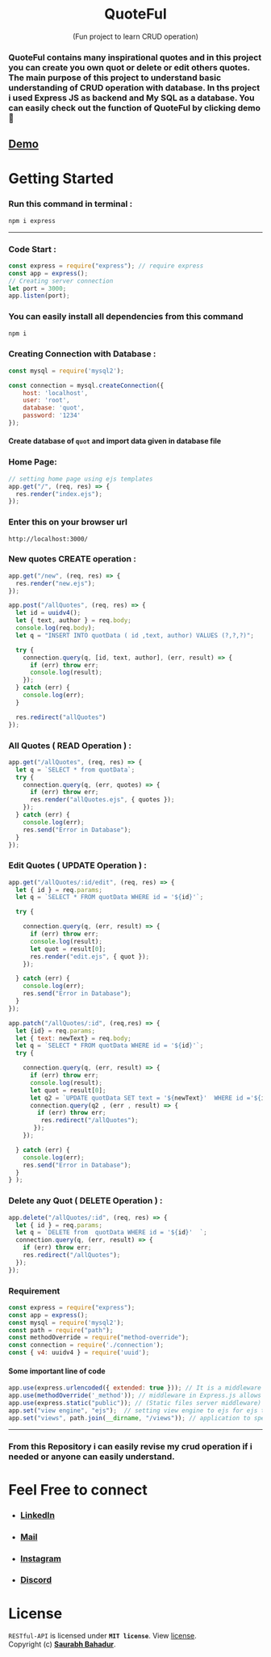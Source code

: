 <h1 align="center" > QuoteFul </h1> <p align="center"> (Fun project to learn CRUD operation)</p>

### QuoteFul contains many inspirational quotes and in this project you can create you own quot or delete or edit others quotes. The main purpose of this project to understand basic understanding of CRUD operation with database. In ths project i used Express JS as backend and My SQL as a database. You can easily check out the function of QuoteFul by clicking demo 🤗


## [Demo](https://www.linkedin.com/posts/saurabhbahadur_connections-mernstack-mernstackdevelopment-activity-7132318224523665408--vES?utm_source=share&utm_medium=member_desktop)


# Getting Started

### Run this command in terminal :
```ruby
npm i express
```
---
### Code Start :
```js
const express = require("express"); // require express 
const app = express();
// Creating server connection 
let port = 3000;
app.listen(port);
```

### You can easily install all dependencies from this command
```js
npm i
```

### Creating Connection with Database :
```js
const mysql = require('mysql2');

const connection = mysql.createConnection({
    host: 'localhost',
    user: 'root',
    database: 'quot',
    password: '1234'
});
```

#### Create database of `quot` and import data given in database file

   ### Home Page:
```js
// setting home page using ejs templates
app.get("/", (req, res) => {
  res.render("index.ejs");
});
```
### Enter this on your browser url 
```
http://localhost:3000/
```

### New quotes CREATE operation :
```js
app.get("/new", (req, res) => {
  res.render("new.ejs");
});

app.post("/allQuotes", (req, res) => {
  let id = uuidv4();
  let { text, author } = req.body;
  console.log(req.body);
  let q = "INSERT INTO quotData ( id ,text, author) VALUES (?,?,?)";

  try {
    connection.query(q, [id, text, author], (err, result) => {
      if (err) throw err;
      console.log(result);
    });
  } catch (err) {
    console.log(err);
  }

  res.redirect("allQuotes")
});
```

### All Quotes ( READ Operation ) :
```js
app.get("/allQuotes", (req, res) => {
  let q = `SELECT * from quotData`;
  try {
    connection.query(q, (err, quotes) => {
      if (err) throw err;
      res.render("allQuotes.ejs", { quotes });
    });
  } catch (err) {
    console.log(err);
    res.send("Error in Database");
  }
});
```

### Edit Quotes ( UPDATE Operation ) :
```js
app.get("/allQuotes/:id/edit", (req, res) => {
  let { id } = req.params;
  let q = `SELECT * FROM quotData WHERE id = '${id}'`;

  try {

    connection.query(q, (err, result) => {
      if (err) throw err;
      console.log(result);
      let quot = result[0];
      res.render("edit.ejs", { quot });
    });

  } catch (err) {
    console.log(err);
    res.send("Error in Database");
  }
});

app.patch("/allQuotes/:id", (req,res) => {
  let {id} = req.params;
  let { text: newText} = req.body;
  let q = `SELECT * FROM quotData WHERE id = '${id}'`;
  try {

    connection.query(q, (err, result) => {
      if (err) throw err;
      console.log(result);
      let quot = result[0];
      let q2 = `UPDATE quotData SET text = '${newText}'  WHERE id ='${id}' `;
      connection.query(q2 , (err , result) => {
        if (err) throw err;
         res.redirect("/allQuotes");
       });
    });

  } catch (err) {
    console.log(err);
    res.send("Error in Database");
  }
} );

```
### Delete any Quot ( DELETE Operation ) :
```js
app.delete("/allQuotes/:id", (req, res) => {
  let { id } = req.params;
  let q = `DELETE from  quotData WHERE id = '${id}'  `;
  connection.query(q, (err, result) => {
    if (err) throw err;
    res.redirect("/allQuotes");
  });
});
```

### Requirement
```js
const express = require("express");
const app = express();
const mysql = require('mysql2');
const path = require("path");
const methodOverride = require("method-override");
const connection = require('./connection');
const { v4: uuidv4 } = require('uuid');
```

#### Some important line of code
```js
app.use(express.urlencoded({ extended: true })); // It is a middleware used to parse incoming requests with URL-encoded payloads.
app.use(methodOverride('_method')); // middleware in Express.js allows you to use HTTP verbs such as PUT or DELETE in places where the client doesn't support it
app.use(express.static("public")); // (Static files server middleware) setting directory for css and js files 
app.set("view engine", "ejs");  // setting view engine to ejs for ejs templates
app.set("views", path.join(__dirname, "/views")); // application to specify the directory where the application's views (templates) are located
```
***
### From this Repository i can easily revise my crud operation if i needed or anyone can easily understand.

# Feel Free to connect
+ ### [LinkedIn](https://www.linkedin.com/in/saurabhbahadur) 
+ ### [Mail](mailto:singhsaurabhbahadur@gmail.com)
+ ### [Instagram](https://www.instagram.com/saurabhbahadur_)
+ ### [Discord](https://discord.gg/aQR27Bg7de)

# License

`RESTful-API` is licensed under **`MIT license`**. View [license](https://github.com/saurabhbahadur/quoteful/blob/main/LICENSE).<br>
Copyright (c) [**Saurabh Bahadur**](https://github.com/saurabhbahadur).
